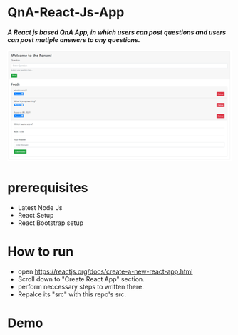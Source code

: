# QnA-React-Js-App

***A React js based QnA App, in which users can post questions and users can post mutiple answers to any questions.***

![screenshot](https://github.com/vimaltiwari2612/QnA-React-Js-App/blob/main/Capture.PNG)

# prerequisites

- Latest Node Js
- React Setup
- React Bootstrap setup

# How to run

- open https://reactjs.org/docs/create-a-new-react-app.html
- Scroll down to "Create React App" section.
- perform neccessary steps to written there.
- Repalce its "src" with this repo's src.

# Demo

